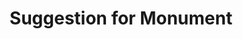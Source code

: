 ---
pid: ws19
title: Suggestion for Monument
location_transcription: Where something happened.
coordinates: "[-75.151956091856, 39.946924019193]"
zipcode: NJ08052
gen_neighborhood: 
neighborhood: 
outside_phl: Maple Shade NJ
age: '57'
age_range: 50-59
instagram: 
image_file_name: ws_19.jpg
proposal_transcription: Esthetically Pleasing; blending with the landscape. In a park
  setting a monument should have a classical look. If it is modern in design, care
  should be taken so that it doesn't look garish or obtrusive. Thank you.
topic: 
topic_summary: '0'
type: Conceptual,Park
keywords_other: 
credit: Beth Diamond
image_labels: 
twitter: 
facebook: 
permalink: "/monuments/ws19/"
layout: item-page
---